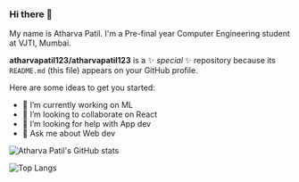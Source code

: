 ### Hi there 👋
My name is Atharva Patil. I'm a Pre-final year Computer Engineering student at VJTI, Mumbai.

**atharvapatil123/atharvapatil123** is a ✨ _special_ ✨ repository because its `README.md` (this file) appears on your GitHub profile.

Here are some ideas to get you started:

- 🔭 I’m currently working on ML
- 👯 I’m looking to collaborate on React
- 🤔 I’m looking for help with App dev
- 💬 Ask me about Web dev


![Atharva Patil's GitHub stats](https://github-readme-stats.vercel.app/api?username=atharvapatil123&theme=synthwave&show_icons=true&count_private=true)

![Top Langs](https://github-readme-stats.vercel.app/api/top-langs/?username=atharvapatil123&layout=compact&theme=synthwave)

